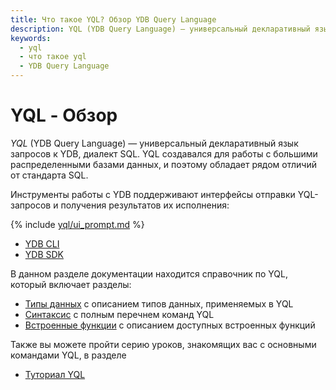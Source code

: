 ```yaml
---
title: Что такое YQL? Обзор YDB Query Language
description: YQL (YDB Query Language) — универсальный декларативный язык запросов к системам хранения и обработки данных, диалект SQL. Начать работать с YQL можно в веб-интерфейсе после создания базы данных.
keywords:
  - yql
  - что такое yql
  - YDB Query Language
---
```


# YQL - Обзор

*YQL* (YDB Query Language) — универсальный декларативный язык запросов к YDB, диалект SQL. YQL создавался для работы с большими распределенными базами данных, и поэтому обладает рядом отличий от стандарта SQL.

Инструменты работы с YDB поддерживают интерфейсы отправки YQL-запросов и получения результатов их исполнения:

{% include [yql/ui_prompt.md](yql/ui_prompt.md) %}

- [YDB CLI](../../../../reference/ydb-cli/index.md)
- [YDB SDK](../../../../reference/ydb-sdk/index.md)

В данном разделе документации находится справочник по YQL, который включает разделы:
- [Типы данных](../../types/index.md) с описанием типов данных, применяемых в YQL
- [Синтаксис](../../syntax/index.md) с полным перечнем команд YQL
- [Встроенные функции](../../builtins/index.md) с описанием доступных встроенных функций

Также вы можете пройти серию уроков, знакомящих вас с основными командами YQL, в разделе
- [Туториал YQL](../../../tutorial/index.md)


